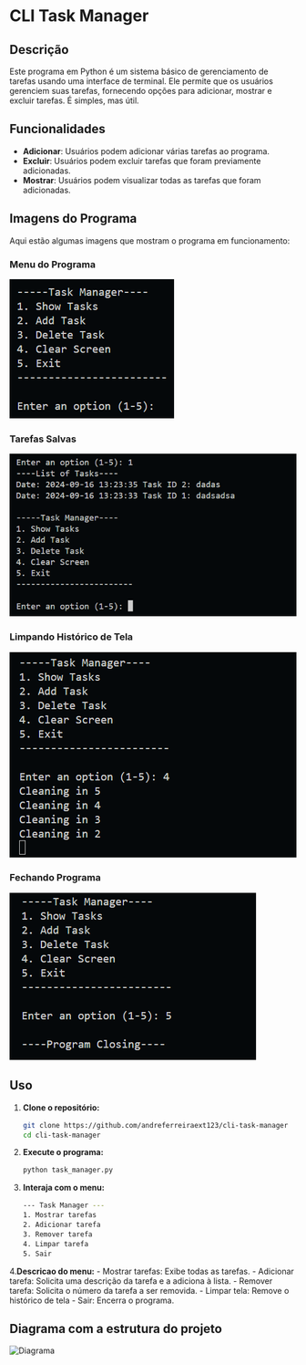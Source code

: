 # CLI Task Manager

## Descrição
Este programa em Python é um sistema básico de gerenciamento de tarefas usando uma interface de terminal. Ele permite que os usuários gerenciem suas tarefas, fornecendo opções para adicionar, mostrar e excluir tarefas. É simples, mas útil.

## Funcionalidades
- **Adicionar**: Usuários podem adicionar várias tarefas ao programa.
- **Excluir**: Usuários podem excluir tarefas que foram previamente adicionadas.
- **Mostrar**: Usuários podem visualizar todas as tarefas que foram adicionadas.

## Imagens do Programa
Aqui estão algumas imagens que mostram o programa em funcionamento:

### Menu do Programa
![Menu do programa](docs/images/menu.PNG)

### Tarefas Salvas
![Tarefas salvas](docs/images/list_with_tasks.PNG)

### Limpando Histórico de Tela
![Limpando histórico de tela](docs/images/cleaning_screen.PNG)

### Fechando Programa
![Fechando programa](docs/images/closing_program.PNG)


## Uso
1. **Clone o repositório:**
   ```bash
   git clone https://github.com/andreferreiraext123/cli-task-manager
   cd cli-task-manager

2. **Execute o programa:**
    ```bash
    python task_manager.py

3. **Interaja com o menu:**
    ```bash
    --- Task Manager ---
    1. Mostrar tarefas
    2. Adicionar tarefa
    3. Remover tarefa
    4. Limpar tarefa
    5. Sair


4.**Descricao do menu:**
    - Mostrar tarefas: Exibe todas as tarefas.
    - Adicionar tarefa: Solicita uma descrição da tarefa e a adiciona à lista.
    - Remover tarefa: Solicita o número da tarefa a ser removida.
    - Limpar tela: Remove o histórico de tela
    - Sair: Encerra o programa.


## Diagrama com a estrutura do projeto
![Diagrama](docs/images/diagrama.PNG)
